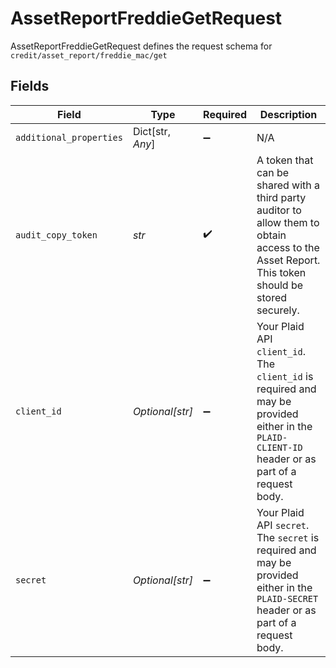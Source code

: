# AssetReportFreddieGetRequest

AssetReportFreddieGetRequest defines the request schema for `credit/asset_report/freddie_mac/get`


## Fields

| Field                                                                                                                                            | Type                                                                                                                                             | Required                                                                                                                                         | Description                                                                                                                                      |
| ------------------------------------------------------------------------------------------------------------------------------------------------ | ------------------------------------------------------------------------------------------------------------------------------------------------ | ------------------------------------------------------------------------------------------------------------------------------------------------ | ------------------------------------------------------------------------------------------------------------------------------------------------ |
| `additional_properties`                                                                                                                          | Dict[str, *Any*]                                                                                                                                 | :heavy_minus_sign:                                                                                                                               | N/A                                                                                                                                              |
| `audit_copy_token`                                                                                                                               | *str*                                                                                                                                            | :heavy_check_mark:                                                                                                                               | A token that can be shared with a third party auditor to allow them to obtain access to the Asset Report. This token should be stored securely.  |
| `client_id`                                                                                                                                      | *Optional[str]*                                                                                                                                  | :heavy_minus_sign:                                                                                                                               | Your Plaid API `client_id`. The `client_id` is required and may be provided either in the `PLAID-CLIENT-ID` header or as part of a request body. |
| `secret`                                                                                                                                         | *Optional[str]*                                                                                                                                  | :heavy_minus_sign:                                                                                                                               | Your Plaid API `secret`. The `secret` is required and may be provided either in the `PLAID-SECRET` header or as part of a request body.          |